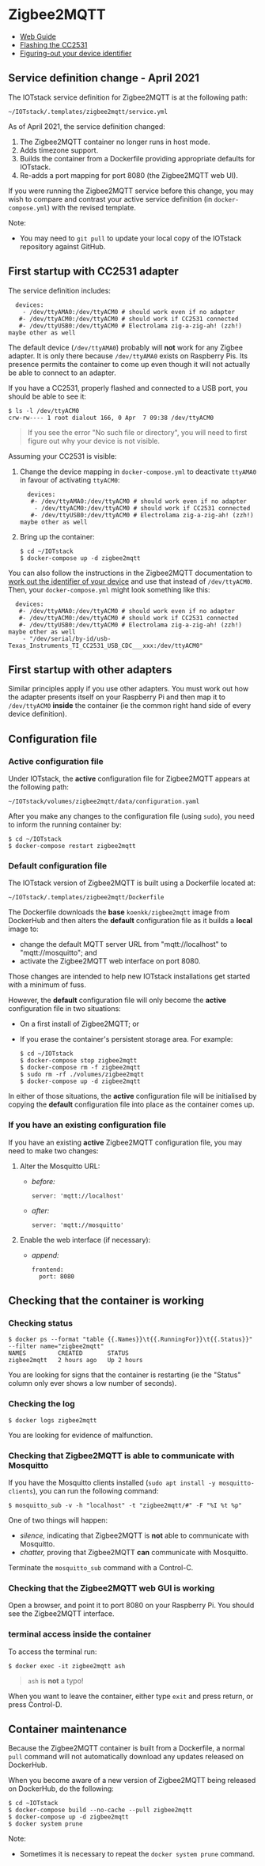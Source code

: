 # Zigbee2MQTT

* [Web Guide](https://www.zigbee2mqtt.io)
* [Flashing the CC2531](https://www.zigbee2mqtt.io/information/flashing_the_cc2531.html)
* [Figuring-out your device identifier](https://www.zigbee2mqtt.io/getting_started/running_zigbee2mqtt.html)

## Service definition change - April 2021

The IOTstack service definition for Zigbee2MQTT is at the following path:

```
~/IOTstack/.templates/zigbee2mqtt/service.yml
```

As of April 2021, the service definition changed:

1. The Zigbee2MQTT container no longer runs in host mode.
2. Adds timezone support.
3. Builds the container from a Dockerfile providing appropriate defaults for IOTstack.
4. Re-adds a port mapping for port 8080 (the Zigbee2MQTT web UI).

If you were running the Zigbee2MQTT service before this change, you may wish to compare and contrast your active service definition (in `docker-compose.yml`) with the revised template.

Note:

* You may need to `git pull` to update your local copy of the IOTstack repository against GitHub.

## First startup with CC2531 adapter

The service definition includes:

```
  devices:
    - /dev/ttyAMA0:/dev/ttyACM0 # should work even if no adapter
   #- /dev/ttyACM0:/dev/ttyACM0 # should work if CC2531 connected
   #- /dev/ttyUSB0:/dev/ttyACM0 # Electrolama zig-a-zig-ah! (zzh!) maybe other as well
```

The default device (`/dev/ttyAMA0`) probably will **not** work for any Zigbee adapter. It is only there because `/dev/ttyAMA0` exists on Raspberry Pis. Its presence permits the container to come up even though it will not actually be able to connect to an adapter.

If you have a CC2531, properly flashed and connected to a USB port, you should be able to see it:

```
$ ls -l /dev/ttyACM0
crw-rw---- 1 root dialout 166, 0 Apr  7 09:38 /dev/ttyACM0
``` 

> If you see the error "No such file or directory", you will need to first figure out why your device is not visible.

Assuming your CC2531 is visible:

1. Change the device mapping in `docker-compose.yml` to deactivate `ttyAMA0` in favour of activating `ttyACM0`:

	```
	  devices:
	   #- /dev/ttyAMA0:/dev/ttyACM0 # should work even if no adapter
	    - /dev/ttyACM0:/dev/ttyACM0 # should work if CC2531 connected
	   #- /dev/ttyUSB0:/dev/ttyACM0 # Electrolama zig-a-zig-ah! (zzh!) maybe other as well
	```

2. Bring up the container:

	```
	$ cd ~/IOTstack
	$ docker-compose up -d zigbee2mqtt
	```

You can also follow the instructions in the Zigbee2MQTT documentation to [work out the identifier of your device](https://www.zigbee2mqtt.io/getting_started/running_zigbee2mqtt.html) and use that instead of `/dev/ttyACM0`. Then, your `docker-compose.yml` might look something like this:

```
  devices:
   #- /dev/ttyAMA0:/dev/ttyACM0 # should work even if no adapter
   #- /dev/ttyACM0:/dev/ttyACM0 # should work if CC2531 connected
   #- /dev/ttyUSB0:/dev/ttyACM0 # Electrolama zig-a-zig-ah! (zzh!) maybe other as well
    - "/dev/serial/by-id/usb-Texas_Instruments_TI_CC2531_USB_CDC___xxx:/dev/ttyACM0"
```

## First startup with other adapters

Similar principles apply if you use other adapters. You must work out how the adapter presents itself on your Raspberry Pi and then map it to `/dev/ttyACM0` **inside** the container (ie the common right hand side of every device definition).

## Configuration file

### Active configuration file

Under IOTstack, the **active** configuration file for Zigbee2MQTT appears at the following path:

```
~/IOTstack/volumes/zigbee2mqtt/data/configuration.yaml
```

After you make any changes to the configuration file (using `sudo`), you need to inform the running container by:

```
$ cd ~/IOTstack
$ docker-compose restart zigbee2mqtt
```

### Default configuration file

The IOTstack version of Zigbee2MQTT is built using a Dockerfile located at:

```
~/IOTstack/.templates/zigbee2mqtt/Dockerfile
```

The Dockerfile downloads the **base** `koenkk/zigbee2mqtt` image from DockerHub and then alters the **default** configuration file as it builds a **local** image to:

* change the default MQTT server URL from "mqtt://localhost" to "mqtt://mosquitto"; and
* activate the Zigbee2MQTT web interface on port 8080.

Those changes are intended to help new IOTstack installations get started with a minimum of fuss.

However, the **default** configuration file will only become the **active** configuration file in two situations:

* On a first install of Zigbee2MQTT; or
* If you erase the container's persistent storage area. For example:

	```
	$ cd ~/IOTstack
	$ docker-compose stop zigbee2mqtt
	$ docker-compose rm -f zigbee2mqtt
	$ sudo rm -rf ./volumes/zigbee2mqtt
	$ docker-compose up -d zigbee2mqtt
	```
	
In either of those situations, the **active** configuration file will be initialised by copying the **default** configuration file into place as the container comes up.

### If you have an existing configuration file

If you have an existing **active** Zigbee2MQTT configuration file, you may need to make two changes:

1. Alter the Mosquitto URL:

	- *before:*
	
		```
		server: 'mqtt://localhost'
		```
	- *after:*
	
		```
		server: 'mqtt://mosquitto'
		```
		
2. Enable the web interface (if necessary):

	- *append:*
	
		```
		frontend:
		  port: 8080
		```

## Checking that the container is working

### Checking status

```
$ docker ps --format "table {{.Names}}\t{{.RunningFor}}\t{{.Status}}" --filter name="zigbee2mqtt"
NAMES         CREATED       STATUS
zigbee2mqtt   2 hours ago   Up 2 hours
```

You are looking for signs that the container is restarting (ie the "Status" column only ever shows a low number of seconds).

### Checking the log

```
$ docker logs zigbee2mqtt
```

You are looking for evidence of malfunction.

### Checking that Zigbee2MQTT is able to communicate with Mosquitto

If you have the Mosquitto clients installed (`sudo apt install -y mosquitto-clients`), you can run the following command:

```
$ mosquitto_sub -v -h "localhost" -t "zigbee2mqtt/#" -F "%I %t %p"
```

One of two things will happen:

* *silence,* indicating that Zigbee2MQTT is **not** able to communicate with Mosquitto.
* *chatter,* proving that Zigbee2MQTT **can** communicate with Mosquitto.

Terminate the `mosquitto_sub` command with a Control-C.

### Checking that the Zigbee2MQTT web GUI is working

Open a browser, and point it to port 8080 on your Raspberry Pi. You should see the Zigbee2MQTT interface.

### terminal access inside the container

To access the terminal run:

```
$ docker exec -it zigbee2mqtt ash
```

> `ash` is **not** a typo!

When you want to leave the container, either type `exit` and press return, or press Control-D.

## Container maintenance

Because the Zigbee2MQTT container is built from a Dockerfile, a normal `pull` command will not automatically download any updates released on DockerHub.

When you become aware of a new version of Zigbee2MQTT being released on DockerHub, do the following:

```
$ cd ~IOTstack
$ docker-compose build --no-cache --pull zigbee2mqtt
$ docker-compose up -d zigbee2mqtt
$ docker system prune
```

Note:

* Sometimes it is necessary to repeat the `docker system prune` command.
